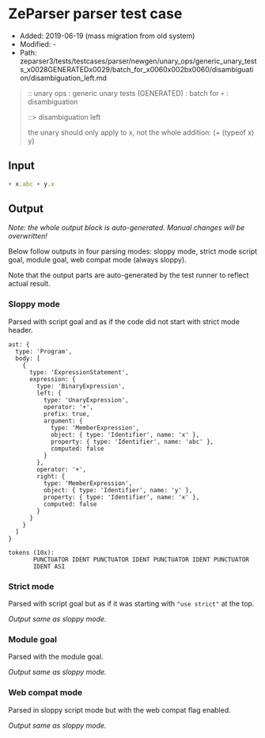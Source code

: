 # ZeParser parser test case

- Added: 2019-06-19 (mass migration from old system)
- Modified: -
- Path: zeparser3/tests/testcases/parser/newgen/unary_ops/generic_unary_tests_x0028GENERATEDx0029/batch_for_x0060x002bx0060/disambiguation/disambiguation_left.md

> :: unary ops : generic unary tests (GENERATED) : batch for `+` : disambiguation
>
> ::> disambiguation left
>
> the unary should only apply to x, not the whole addition: (+ (typeof x) y)

## Input

`````js
+ x.abc + y.x
`````

## Output

_Note: the whole output block is auto-generated. Manual changes will be overwritten!_

Below follow outputs in four parsing modes: sloppy mode, strict mode script goal, module goal, web compat mode (always sloppy).

Note that the output parts are auto-generated by the test runner to reflect actual result.

### Sloppy mode

Parsed with script goal and as if the code did not start with strict mode header.

`````
ast: {
  type: 'Program',
  body: [
    {
      type: 'ExpressionStatement',
      expression: {
        type: 'BinaryExpression',
        left: {
          type: 'UnaryExpression',
          operator: '+',
          prefix: true,
          argument: {
            type: 'MemberExpression',
            object: { type: 'Identifier', name: 'x' },
            property: { type: 'Identifier', name: 'abc' },
            computed: false
          }
        },
        operator: '+',
        right: {
          type: 'MemberExpression',
          object: { type: 'Identifier', name: 'y' },
          property: { type: 'Identifier', name: 'x' },
          computed: false
        }
      }
    }
  ]
}

tokens (10x):
       PUNCTUATOR IDENT PUNCTUATOR IDENT PUNCTUATOR IDENT PUNCTUATOR
       IDENT ASI
`````

### Strict mode

Parsed with script goal but as if it was starting with `"use strict"` at the top.

_Output same as sloppy mode._

### Module goal

Parsed with the module goal.

_Output same as sloppy mode._

### Web compat mode

Parsed in sloppy script mode but with the web compat flag enabled.

_Output same as sloppy mode._

